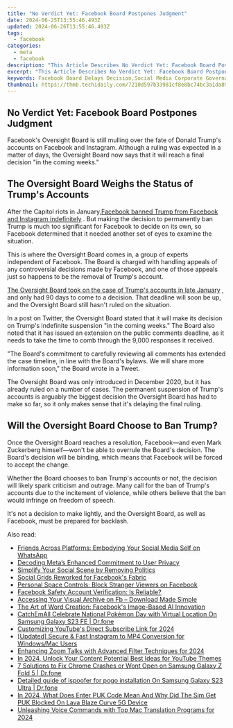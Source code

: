 ```yaml
---
title: "No Verdict Yet: Facebook Board Postpones Judgment"
date: 2024-06-25T13:55:46.493Z
updated: 2024-06-26T13:55:46.493Z
tags:
  - facebook
categories:
  - meta
  - facebook
description: "This Article Describes No Verdict Yet: Facebook Board Postpones Judgment"
excerpt: "This Article Describes No Verdict Yet: Facebook Board Postpones Judgment"
keywords: Facebook Board Delays Decision,Social Media Corporate Governance,Facebook Faces Uncertainty,Corporate Board Postponement Tactics,Tech Giants Governance Delays,Social Media Litigation Status,No Judgment Day for Social Platforms?
thumbnail: https://thmb.techidaily.com/7210d597b33981cf8e8bc74bc3a1da89a343d982eff67b18284889061aed1be5.jpg
---
```


## No Verdict Yet: Facebook Board Postpones Judgment

 Facebook's Oversight Board is still mulling over the fate of Donald Trump's accounts on Facebook and Instagram. Although a ruling was expected in a matter of days, the Oversight Board now says that it will reach a final decision "in the coming weeks."

## The Oversight Board Weighs the Status of Trump's Accounts

 After the Capitol riots in January,[Facebook banned Trump from Facebook and Instagram indefinitely](https://www.makeuseof.com/facebook-instagram-indefinitely-ban-trumps-account/) . But making the decision to permanently ban Trump is much too significant for Facebook to decide on its own, so Facebook determined that it needed another set of eyes to examine the situation.

 This is where the Oversight Board comes in, a group of experts independent of Facebook. The Board is charged with handling appeals of any controversial decisions made by Facebook, and one of those appeals just so happens to be the removal of Trump's account.

[The Oversight Board took on the case of Trump's accounts in late January](https://www.makeuseof.com/facebooks-oversight-board-determine-fate-trumps-account/) , and only had 90 days to come to a decision. That deadline will soon be up, and the Oversight Board still hasn't ruled on the situation.

 In a post on Twitter, the Oversight Board stated that it will make its decision on Trump's indefinite suspension "in the coming weeks." The Board also noted that it has issued an extension on the public comments deadline, as it needs to take the time to comb through the 9,000 responses it received.

 "The Board's commitment to carefully reviewing all comments has extended the case timeline, in line with the Board's bylaws. We will share more information soon," the Board wrote in a Tweet.

 The Oversight Board was only introduced in December 2020, but it has already ruled on a number of cases. The permanent suspension of Trump's accounts is arguably the biggest decision the Oversight Board has had to make so far, so it only makes sense that it's delaying the final ruling.

## Will the Oversight Board Choose to Ban Trump?

 Once the Oversight Board reaches a resolution, Facebook—and even Mark Zuckerberg himself—won't be able to overrule the Board's decision. The Board's decision will be binding, which means that Facebook will be forced to accept the change.

 Whether the Board chooses to ban Trump's accounts or not, the decision will likely spark criticism and outrage. Many call for the ban of Trump's accounts due to the incitement of violence, while others believe that the ban would infringe on freedom of speech.

 It's not a decision to make lightly, and the Oversight Board, as well as Facebook, must be prepared for backlash.


<ins class="adsbygoogle"
     style="display:block"
     data-ad-format="autorelaxed"
     data-ad-client="ca-pub-7571918770474297"
     data-ad-slot="1223367746"></ins>



<ins class="adsbygoogle"
     style="display:block"
     data-ad-client="ca-pub-7571918770474297"
     data-ad-slot="8358498916"
     data-ad-format="auto"
     data-full-width-responsive="true"></ins>

<span class="atpl-alsoreadstyle">Also read:</span>
<div><ul>
<li><a href="https://facebook.techidaily.com/friends-across-platforms-embodying-your-social-media-self-on-whatsapp/"><u>Friends Across Platforms: Embodying Your Social Media Self on WhatsApp</u></a></li>
<li><a href="https://facebook.techidaily.com/decoding-metas-enhanced-commitment-to-user-privacy/"><u>Decoding Meta’s Enhanced Commitment to User Privacy</u></a></li>
<li><a href="https://facebook.techidaily.com/simplify-your-social-scene-by-removing-politics/"><u>Simplify Your Social Scene by Removing Politics</u></a></li>
<li><a href="https://facebook.techidaily.com/social-grids-reworked-for-facebooks-fabric/"><u>Social Grids Reworked for Facebook's Fabric</u></a></li>
<li><a href="https://facebook.techidaily.com/personal-space-controls-block-stranger-viewers-on-facebook/"><u>Personal Space Controls: Block Stranger Viewers on Facebook</u></a></li>
<li><a href="https://facebook.techidaily.com/facebook-safety-account-verification-is-(securityfbcom)-reliable/"><u>Facebook Safety Account Verification: Is <security@fb.com> Reliable?</u></a></li>
<li><a href="https://facebook.techidaily.com/accessing-your-visual-archive-on-fb-download-made-simple/"><u>Accessing Your Visual Archive on Fb – Download Made Simple</u></a></li>
<li><a href="https://facebook.techidaily.com/the-art-of-word-creation-facebooks-image-based-ai-innovation/"><u>The Art of Word Creation: Facebook's Image-Based AI Innovation</u></a></li>
<li><a href="https://change-location.techidaily.com/catchemall-celebrate-national-pokemon-day-with-virtual-location-on-samsung-galaxy-s23-fe-drfone-by-drfone-virtual-android/"><u>CatchEmAll Celebrate National Pokémon Day with Virtual Location On Samsung Galaxy S23 FE | Dr.fone</u></a></li>
<li><a href="https://youtube-clips.techidaily.com/customizing-youtubes-direct-subscribe-link-for-2024/"><u>Customizing YouTube's Direct Subscribe Link for 2024</u></a></li>
<li><a href="https://instagram-video-recordings.techidaily.com/updated-secure-and-fast-instagram-to-mp4-conversion-for-windowsmac-users/"><u>[Updated] Secure & Fast Instagram to MP4 Conversion for Windows/Mac Users</u></a></li>
<li><a href="https://video-screen-grab.techidaily.com/enhancing-zoom-talks-with-advanced-filter-techniques-for-2024/"><u>Enhancing Zoom Talks with Advanced Filter Techniques for 2024</u></a></li>
<li><a href="https://youtube-help.techidaily.com/in-2024-unlock-your-content-potential-best-ideas-for-youtube-themes/"><u>In 2024, Unlock Your Content Potential  Best Ideas for YouTube Themes</u></a></li>
<li><a href="https://howto.techidaily.com/7-solutions-to-fix-chrome-crashes-or-wont-open-on-samsung-galaxy-z-fold-5-drfone-by-drfone-fix-android-problems-fix-android-problems/"><u>7 Solutions to Fix Chrome Crashes or Wont Open on Samsung Galaxy Z Fold 5 | Dr.fone</u></a></li>
<li><a href="https://change-location.techidaily.com/detailed-guide-of-ispoofer-for-pogo-installation-on-samsung-galaxy-s23-ultra-drfone-by-drfone-virtual-android/"><u>Detailed guide of ispoofer for pogo installation On Samsung Galaxy S23 Ultra | Dr.fone</u></a></li>
<li><a href="https://sim-unlock.techidaily.com/in-2024-what-does-enter-puk-code-mean-and-why-did-the-sim-get-puk-blocked-on-lava-blaze-curve-5g-device-by-drfone-android/"><u>In 2024, What Does Enter PUK Code Mean And Why Did The Sim Get PUK Blocked On Lava Blaze Curve 5G Device</u></a></li>
<li><a href="https://vp-tips.techidaily.com/unleashing-voice-commands-with-top-mac-translation-programs-for-2024/"><u>Unleashing Voice Commands with Top Mac Translation Programs for 2024</u></a></li>
</ul></div>
